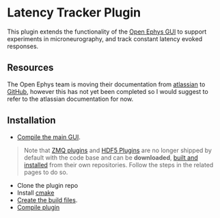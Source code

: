 # Latency Tracker Plugin
This plugin extends the functionality of the [Open Ephys GUI](https://github.com/open-ephys/plugin-GUI) to support experiments in microneurography, and track constant latency evoked responses.

## Resources

The Open Ephys team is moving their documentation from [atlassian](https://open-ephys.atlassian.net/wiki/spaces/OEW/pages/491527/Open+Ephys+GUI) to [GitHub](https://open-ephys.github.io/gui-docs/User-Manual/Installing-the-GUI.html), however this has not yet been completed so I would suggest to refer to the atlassian documentation for now.

## Installation

- [Compile the main GUI](https://open-ephys.atlassian.net/wiki/spaces/OEW/pages/491621/Windows). 

>Note that [ZMQ plugins](https://github.com/open-ephys-plugins/ZMQPlugins) and [HDF5 Plugins](https://github.com/open-ephys-plugins/HDF5Plugins) are no longer shipped by default with the code base and can be **downloaded**, [built and installed](https://open-ephys.atlassian.net/wiki/spaces/OEW/pages/1259110401/Plugin+CMake+Builds) from their own repositories. Follow the steps in the related pages to do so.

- Clone the plugin repo
- Install [cmake](https://cmake.org/download/)
- [Create the build files](https://open-ephys.atlassian.net/wiki/spaces/OEW/pages/1301643269/Creating+Build+files).
- [Compile plugin](https://open-ephys.atlassian.net/wiki/spaces/OEW/pages/1259110401/Plugin+CMake+Builds)
